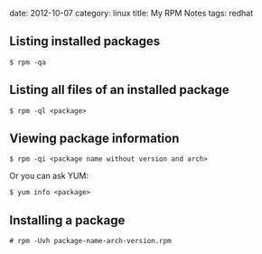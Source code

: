 date:    2012-10-07
category: linux
title: My RPM Notes
tags: redhat

## Listing installed packages
    $ rpm -qa

## Listing all files of an installed package
    $ rpm -ql <package>

## Viewing package information
    $ rpm -qi <package name without version and arch>

Or you can ask YUM:

    $ yum info <package>

## Installing a package
    # rpm -Uvh package-name-arch-version.rpm

